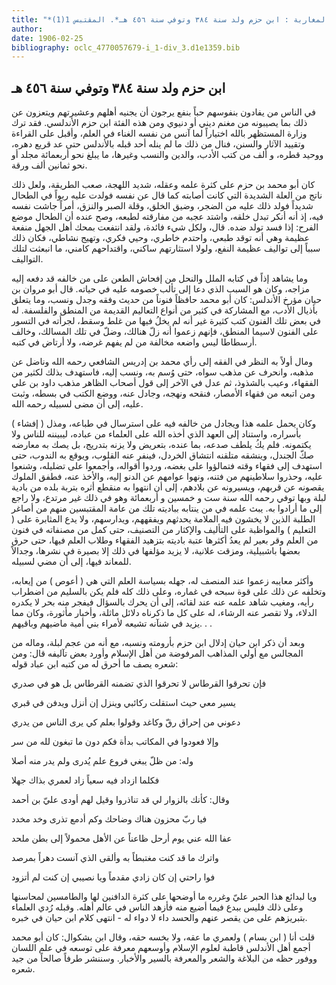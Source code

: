 ```yaml
---
title: "*صدور المشارقة والمغاربة : ابن حزم ولد سنة ٣٨٤ وتوفي سنة ٤٥٦ هـ*. المقتبس 1(1)"
author: 
date: 1906-02-25
bibliography: oclc_4770057679-i_1-div_3.d1e1359.bib
---
```




##  ابن حزم   ولد سنة  ٣٨٤  وتوفي سنة  ٤٥٦  هـ 


 في الناس من يفادون بنفوسهم حباً بنفع يرجون أن يجنيه أهلهم وعشيرتهم ويتعزون عن ذلك بما يصيبونه من مغنم ديني أو دنيوي ومن هذه الفئة ابن حزم الأندلسي. فقد ترك وزارة المستظهر بالله اختياراً لما آنس من نفسه الغناء في العلم، وأقبل على القراءة وتقييد الآثار والسنن، فنال من ذلك ما لم ينله  أحد  قبله بالأندلس حتى عد قريع دهره، ووحيد قطره، و  ألف  من   كتب الأدب، والدين والنسب وغيرها، ما يبلغ نحو  أربعمائة  مجلد أو نحو  ثمانين  ألف  ورقة. 

 كان أبو محمد بن حزم على كثرة علمه وعقله، شديد اللهجة، صعب الطريقة، ولعل ذلك ناتج من العلة الشديدة التي كانت أصابته كما قال عن نفسه فولدت عليه ربواً في الطحال شديداً فولد ذلك عليه من الضجر، وضيق الخلق، وقلة الصبر والنزق، أمراً جاشت نفسه فيه، إذ أنه أنكر تبدل خلقه، واشتد عجبه من مفارقته لطبعه، وصح عنده أن الطحال موضع الفرح: إذا فسد تولد ضده. قال، ولكل شيء فائدة، ولقد انتفعت بمحك أهل الجهل منفعة عظيمة وهي أنه توقد طبعي، واحتدم خاطري، وحيي فكري، وتهيج نشاطي، فكان ذلك سبباً إلى تواليف عظيمة النفع، ولولا استثارتهم ساكني، واقتداحهم كامني، ما انبعثت لتلك التواليف. 

 وما يشاهد إذاً في كتابه الملل والنحل من إفحاش الطعن على من خالفه قد دفعه إليه مزاجه، وكان هو السبب الذي دعا إلى تألب خصومه عليه في حياته. قال أبو مروان بن حيان مؤرخ الأندلس: كان أبو محمد حافظاً فنوناً من حديث وفقه وجدل ونسب، وما يتعلق بأذيال الأدب، مع المشاركة في كثير من أنواع التعاليم القديمة من المنطق والفلسفة. له في بعض تلك الفنون كتب كثيرة غير أنه لم يخلُ فيها من غلط وسقط، لجرأته في التسور على الفنون لاسيما المنطق، فإنهم زعموا أنه زلّ هنالك، وضلّ في تلك المسالك، وخالف أرسطاطا ليس واضعه مخالفة من لم يفهم غرضه، ولا أرتاض في كتبه. 
 
 ومال أولاً به النظر في الفقه إلى رأي محمد بن إدريس الشافعي رحمه الله وناضل عن   مذهبه، وانحرف عن مذهب سواه، حتى وُسم به، ونسب إليه، فاستهدف بذلك لكثير من الفقهاء، وعيب بالشذوذ، ثم عدل في الآخر إلى قول أصحاب الظاهر مذهب داود بن علي ومن اتبعه من فقهاء الأمصار، فنقحه ونهجه، وجادل عنه، ووضع الكتب في بسطه، وثبت عليه، إلى أن مضى لسبيله رحمه الله. 

 وكان يحمل علمه هذا ويجادل من خالفه فيه على استرسال في طباعه، ومذل ( إفشاء ) بأسراره، واستناد إلى العهد الذي أخذه الله على العلماء من عباده، ليبيننه للناس ولا يكتمونه. فلم يكُ يلطف صدعه، بما عنده، بتعريض ولا يزنه بتدريج، بل يصك به معارضه صكّ الجندل، وينشقه متلقنه انتشاق الخردل، فينفر عنه القلوب، ويوقع به الندوب، حتى استهدف إلى فقهاء وقته فتمالؤوا على بغضه، وردوا أقواله، وأجمعوا على تضليله، وشنعوا عليه، وحذروا سلاطينهم من فتنه، ونهوا عوامهم عن الدنو إليه، والأخذ عنه، فطفق الملوك يقصونه عن قربهم، ويسيرونه عن بلادهم، إلى أن انتهوا به منقطع أثره بتربة بلده من بادية لبلة وبها توفي رحمه الله سنة  ست  و  خمسين  و  أربعمائة  وهو في ذلك غير مرتدع، ولا راجع إلى ما أرادوا به. يبث علمه في من ينتابه بباديته تلك من عامة المقتبسين منهم من أصاغر الطلبة الذين لا يخشون فيه الملامة يحدثهم ويفقههم، ويدارسهم، ولا يدع المثابرة على ( التعليم ) والمواظبة على التأليف والإكثار من التصنيف، حتى كمل من مصنفاته في فنون من العلم وقر بعير لم يعدُ أكثرها عتبة باديته بتزهيد الفقهاء وطلاب العلم فيها، حتى حرق بعضها باشبيلية، ومزقت علانية، لا يزيد مؤلفها في   ذلك إلا بصيرة في نشرها، وجدالاً للمعاند فيها، إلى أن مضي لسبيله. 

 وأكثر معايبه زعموا عند المنصف له، جهله بسياسة العلم التي هي ( أعوص ) من إيعابه، وتخلفه عن ذلك على قوة سبحه في غماره، وعلى ذلك كله فلم يكن بالسليم من اضطراب رأيه، ومغيب شاهد علمه عنه عند لقائه، إلى أن يحرك بالسؤال فيفجر منه بحر لا يكدره الدلاء، ولا تقصر عنه الرشاء، له على كل ما ذكرناه دلائل ماثلة، وأخبار مأثورة، وكان مما يزيد في شنآنه تشيعه لأمراء بني أمية ماضيهم وباقيهم. . . 

 وبعد أن ذكر ابن حيان إدلال ابن حزم بأرومته ونسبه، مع أنه من عجم لبلة، وماله من المجالس مع أولي المذاهب المرفوضة من أهل الإسلام وأورد بعض تآليفه قال: ومن شعره   يصف ما أحرق له من كتبه ابن عباد قوله: 

 فإن تحرقوا القرطاس لا تحرقوا الذي   تضمنه القرطاس بل هو في صدري  

 يسير معي حيث استقلت ركائبي   وينزل إن أنزل ويدفن في قبري  

 دعوني من إحراق رقّ وكاغد   وقولوا بعلم كي يرى الناس من يدري  

 وإلا فعودوا في المكاتب بدأة   فكم دون ما تبغون لله من سر  

 وله: من ظلّ يبغي فروع علم   يُدرى ولم يدر منه أصلا  

 فكلما ازداد فيه سعياً   زاد لعمري بذاك جهلا  

 وقال: كأنك بالزوار لي قد تناذروا   وقيل لهم أودى عليّ بن أحمد  

 فيا ربّ محزون هناك وضاحك   وكم أدمع تذرى وخد مخدد  

 عفا الله عني يوم أرحل ظاعناً   عن الأهل محمولاً إلى بطن ملحد  

 واترك ما قد كنت مغتبطاً به   وألقى الذي آنست دهراً بمرصد  
 
 فوا راحتي إن كان زادي مقدماً   ويا نصيبي إن كنت لم أتزود  

 ويا لبدائع هذا الحبر عليّ وغرره ما أوضحها على كثرة الدافنين لها والطامسين لمحاسنها وعلى ذلك فليس ببدع فيما أضيع منه فأزهد الناس في عالم أهله. وقبله رُدي العلماء بتبريزهم على من يقصر عنهم والحسد داء لا دواء له - انتهى كلام ابن حيان في خبره. 

 قلت أنا ( ابن بسام ) ولعمري ما عقه، ولا بخسه حقه، وقال ابن بشكوال: كان أبو محمد أجمع أهل الأندلس قاطبة لعلوم الإسلام وأوسعهم معرفة على توسعه في علم اللسان ووفور حظه من البلاغة والشعر والمعرفة بالسير والأخبار. وسننشر طرفاً صالحاً من جيد شعره. 
